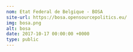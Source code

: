 ```yaml
---
nom: Etat Federal de Belgique - BOSA
site-url: https://bosa.opensourcepolitics.eu/
img: bosa.png
alt: bosa
date: 2017-10-17 00:00:00 +0000
type: public
---
```

